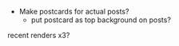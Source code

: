 - Make postcards for actual posts?
  - put postcard as top background on posts?


recent renders x3?